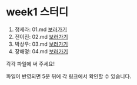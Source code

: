 # week1 스터디

1. 정세라: 01.md [보러가기](https://creco.me/slide?url=https://js.creco.me/week1/01.md)
2. 전이진: 02.md [보러가기](https://creco.me/slide?url=https://js.creco.me/week1/02.md)
3. 박상우: 03.md [보러가기](https://creco.me/slide?url=https://js.creco.me/week1/03.md)
4. 장해명: 04.md [보러가기](https://creco.me/slide?url=https://js.creco.me/week1/04.md)

각각 파일에 써 주세요!

파일이 반영되면 5분 뒤에 각 링크에서 확인할 수 있습니다.

